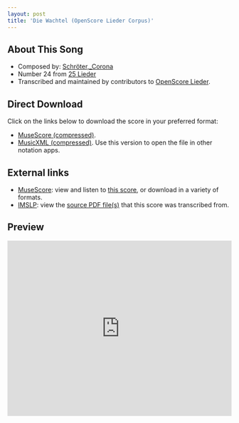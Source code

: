 ```yaml
---
layout: post
title: 'Die Wachtel (OpenScore Lieder Corpus)'
---
```


## About This Song

- Composed by: [Schröter,_Corona](https://fourscoreandmore.org/openscore/lieder/Schröter,_Corona)
- Number 24 from [25 Lieder](https://fourscoreandmore.org/openscore/lieder/Schröter,_Corona/25_Lieder)
- Transcribed and maintained by contributors to [OpenScore Lieder].

[OpenScore Lieder]: https://musescore.com/openscore-lieder-corpus

## Direct Download

Click on the links below to download the score in your preferred format:
- [MuseScore (compressed)](https://github.com/openscore/lieder/blob/main/scores/Schröter,_Corona/25_Lieder/24_Die_Wachtel/lc6054227.mscz?raw=true).
- [MusicXML (compressed)](https://github.com/openscore/lieder/blob/main/scores/Schröter,_Corona/25_Lieder/24_Die_Wachtel/lc6054227.mxl?raw=true). Use this version to open the file in other notation apps.

## External links

- [MuseScore]: view and listen to [this score][MuseScore], or download in a variety of formats.
- [IMSLP]: view the [source PDF file(s)][IMSLP] that this score was transcribed from.

[MuseScore]: https://musescore.com/score/6054227
[IMSLP]: https://imslp.org/wiki/Special:ReverseLookup/109659

## Preview

<iframe width="100%" height="394" src="https://musescore.com/openscore-lieder-corpus/scores/6054227/embed" frameborder="0" allowfullscreen allow="autoplay; fullscreen"></iframe>

